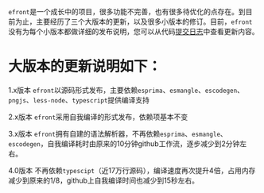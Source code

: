 `efront`是一个成长中的项目，很多功能不完善，也有很多待优化的点存在。到目前为止，主要经历了三个大版本的更新，以及很多小版本的修订。目前，`efront`没有为每个小版本都做详细的发布说明，您可以从代码[提交日志](https://github.com/yunxu1019/efront/commits/develop)中查看更新内容。

# 大版本的更新说明如下：

1.x版本 `efront`以源码形式发布，主要依赖`esprima`、`esmangle`、`escodegen`、`pngjs`、`less-node`、`typescript`提供编译支持

2.x版本 `efront`采用自我编译的形式发布，依赖项基本不变

3.x版本 `efront`拥有自建的语法解析器，不再依赖`esprima`、`esmangle`、`escodegen`，自我编译耗时由原来的10分钟github工作流，逐步减少到2分钟左右。

4.0版本 不再依赖`typescipt`（近17万行源码），编译速度再次提升4倍，占用内存减少到原来的1/8，github上自我编译时间也减少到15秒左右。
